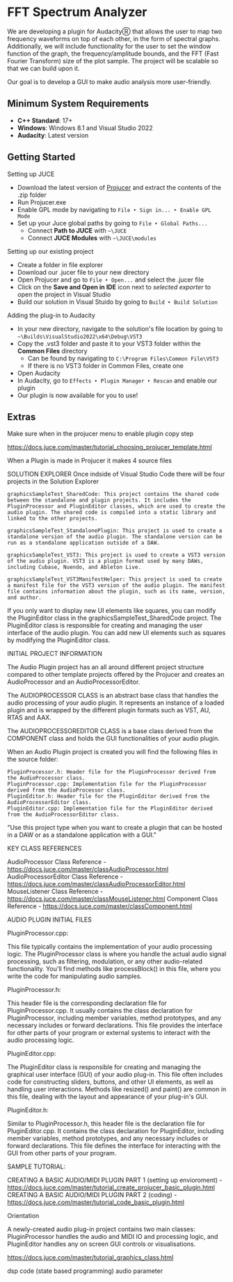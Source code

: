 # FFT Spectrum Analyzer

We are developing a plugin for AudacityⓇ that allows the user to map two frequency waveforms on top of each other, in the form of spectral graphs. Additionally, we will include functionality for the user to set the window function of the graph, the frequency/amplitude bounds, and the FFT (Fast Fourier Transform) size of the plot sample. 
The project will be scalable so that we can build upon it. 

Our goal is to develop a GUI to make audio analysis more user-friendly. 

## Minimum System Requirements

 - __C++ Standard__: 17+
 - __Windows__: Windows 8.1 and Visual Studio 2022
 - __Audacity__: Latest version

## Getting Started

Setting up JUCE
 - Download the latest version of [Projucer](https://juce.com/get-juce/) and extract the contents of the .zip folder
 - Run Projucer.exe
 - Enable GPL mode by navigating to ```File ‣ Sign in... ‣ Enable GPL Mode```
 - Set up your Juce global paths by going to ```File ‣ Global Paths...```
   - Connect **Path to JUCE** with ```~\JUCE```
   - Connect **JUCE Modules** with ```~\JUCE\modules```

Setting up our existing project
 - Create a folder in file explorer
 - Download our .jucer file to your new directory
 - Open Projucer and go to ```File ‣ Open...``` and select the .jucer file
 - Click on the **Save and Open in IDE** icon next to *selected exporter* to open the project in Visual Studio
 - Build our solution in Visual Stuido by going to ```Build ‣ Build Solution```

Adding the plug-in to Audacity
 - In your new directory, navigate to the solution's file location by going to ```~\Builds\VisualStudio2022\x64\Debug\VST3```
 - Copy the .vst3 folder and paste it to your VST3 folder within the **Common Files** directory
   - Can be found by navigating to ```C:\Program Files\Common File\VST3```
   - If there is no VST3 folder in Common Files, create one
 - Open Audacity 
 - In Audacity, go to ```Effects ‣ Plugin Manager ‣ Rescan``` and enable our plugin
 - Our plugin is now available for you to use!

## Extras

Make sure when in the projucer menu to enable plugin copy step

https://docs.juce.com/master/tutorial_choosing_projucer_template.html

When a Plugin is made in Projucer it makes 4 source files



SOLUTION EXPLORER
Once indside of Visual Studio Code there will be four projects in the Solution Explorer


    graphicsSampleTest_SharedCode: This project contains the shared code between the standalone and plugin projects. It includes the PluginProcessor and PluginEditor classes, which are used to create the audio plugin. The shared code is compiled into a static library and linked to the other projects.

    graphicsSampleTest_StandalonePlugin: This project is used to create a standalone version of the audio plugin. The standalone version can be run as a standalone application outside of a DAW.

    graphicsSampleTest_VST3: This project is used to create a VST3 version of the audio plugin. VST3 is a plugin format used by many DAWs, including Cubase, Nuendo, and Ableton Live.

    graphicsSampleTest_VST3ManifestHelper: This project is used to create a manifest file for the VST3 version of the audio plugin. The manifest file contains information about the plugin, such as its name, version, and author.


If you only want to display new UI elements like squares, you can modify the PluginEditor class in the graphicsSampleTest_SharedCode project. The PluginEditor class is responsible for creating and managing the user interface of the audio plugin. You can add new UI elements such as squares by modifying the PluginEditor class.


INITIAL PROJECT INFORMATION

The Audio Plugin project has an all around different project structure compared to other template projects offered by the Projucer and creates an AudioProcessor and an AudioProcessorEditor.

The AUDIOPROCESSOR CLASS is an abstract base class that handles the audio processing of your audio plugin. It represents an instance of a loaded plugin and is wrapped by the different plugin formats such as VST, AU, RTAS and AAX.

The AUDIOPROCESSOREDITOR CLASS is a base class derived from the COMPONENT class and holds the GUI functionalities of your audio plugin.


When an Audio Plugin project is created you will find the following files in the source folder:

    PluginProcessor.h: Header file for the PluginProcessor derived from the AudioProcessor class.
    PluginProcessor.cpp: Implementation file for the PluginProcessor derived from the AudioProcessor class.
    PluginEditor.h: Header file for the PluginEditor derived from the AudioProcessorEditor class.
    PluginEditor.cpp: Implementation file for the PluginEditor derived from the AudioProcessorEditor class.

"Use this project type when you want to create a plugin that can be hosted in a DAW or as a standalone application with a GUI."

KEY CLASS REFERENCES

AudioProcessor Class Reference - https://docs.juce.com/master/classAudioProcessor.html
AudioProcessorEditor Class Reference - https://docs.juce.com/master/classAudioProcessorEditor.html
MouseListener Class Reference - https://docs.juce.com/master/classMouseListener.html
Component Class Reference - https://docs.juce.com/master/classComponent.html



AUDIO PLUGIN INITIAL FILES

PluginProcessor.cpp:

This file typically contains the implementation of your audio processing logic. The PluginProcessor class is where you handle the actual audio signal processing, such as filtering, modulation, or any other audio-related functionality. You'll find methods like processBlock() in this file, where you write the code for manipulating audio samples.

PluginProcessor.h:

This header file is the corresponding declaration file for PluginProcessor.cpp. It usually contains the class declaration for PluginProcessor, including member variables, method prototypes, and any necessary includes or forward declarations. This file provides the interface for other parts of your program or external systems to interact with the audio processing logic.

PluginEditor.cpp:

The PluginEditor class is responsible for creating and managing the graphical user interface (GUI) of your audio plug-in. This file often includes code for constructing sliders, buttons, and other UI elements, as well as handling user interactions. Methods like resized() and paint() are common in this file, dealing with the layout and appearance of your plug-in's GUI.

PluginEditor.h:

Similar to PluginProcessor.h, this header file is the declaration file for PluginEditor.cpp. It contains the class declaration for PluginEditor, including member variables, method prototypes, and any necessary includes or forward declarations. This file defines the interface for interacting with the GUI from other parts of your program.





SAMPLE TUTORIAL:

CREATING A BASIC AUDIO/MIDI PLUGIN PART 1 (setting up envioroment) - https://docs.juce.com/master/tutorial_create_projucer_basic_plugin.html
CREATING A BASIC AUDIO/MIDI PLUGIN PART 2 (coding) - https://docs.juce.com/master/tutorial_code_basic_plugin.html


Orientation

A newly-created audio plug-in project contains two main classes: PluginProcessor handles the audio and MIDI IO and processing logic, and PluginEditor handles any on screen GUI controls or visualisations.

https://docs.juce.com/master/tutorial_graphics_class.html



dsp code (state based programming)
audio parameter




